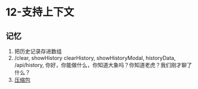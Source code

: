 # 12-支持上下文

## 记忆

1. 把历史记录存进数组
2. /clear, showHistory clearHistory, showHistoryModal, historyData, /api/history, 你好，你能做什么，你知道大象吗？你知道老虎？我们刚才聊了什么？
3. [压缩包](/public/zip/12-支持上下文.zip)
